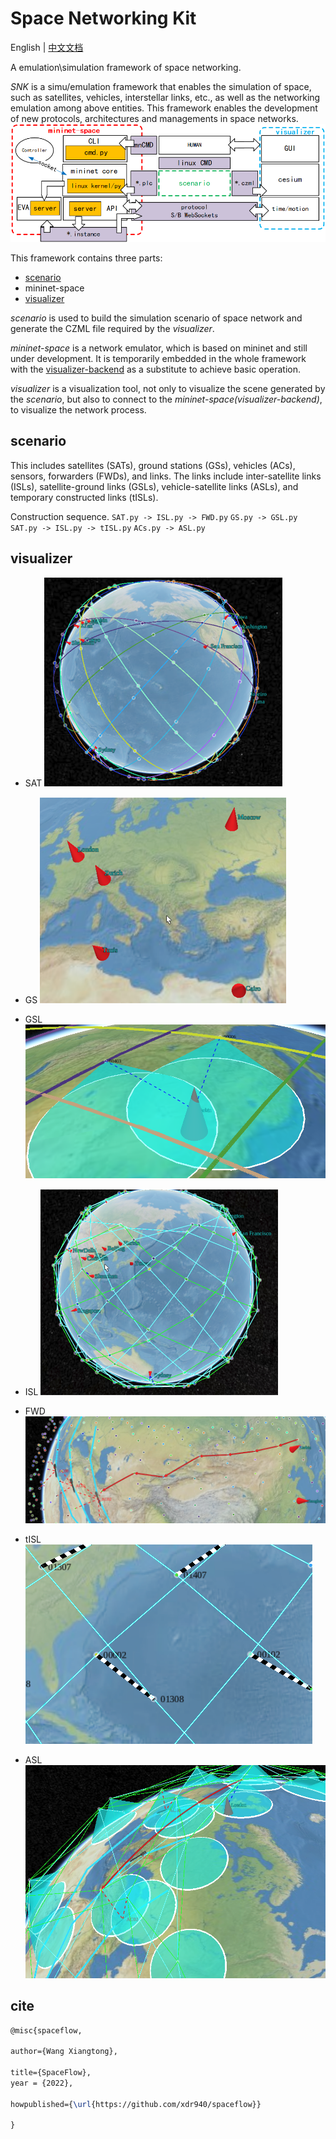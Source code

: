 # Space Networking Kit

English | [中文文档](README_ch.md)

A emulation\simulation framework of space networking.



*SNK* is a simu/emulation framework that enables the simulation of space, such as satellites, vehicles, interstellar links, etc., as well as the networking emulation among above entities. This framework enables the development of new protocols, architectures and managements in space networks.
![](./fig/framework.png)



This framework contains three parts:
- [scenario](https://github.com/xdr940/scenario)
- mininet-space 
- [visualizer](https://github.com/xdr940/visualizer)


*scenario* is used to build the simulation scenario of space network and generate the CZML file required by the *visualizer*.

*mininet-space*  is a network emulator, which is based on mininet and still under development. It is temporarily embedded in the whole framework with the [visualizer-backend](https://github.com/xdr940/visualizer-backend) as a substitute to achieve basic operation.

*visualizer* is a visualization tool, not only to visualize the scene generated by the *scenario*, but also to connect to the *mininet-space(visualizer-backend)*, to visualize the network process.

## scenario

This includes satellites (SATs), ground stations (GSs), vehicles (ACs), sensors, forwarders (FWDs), and links.
The links include inter-satellite links (ISLs), satellite-ground links (GSLs), vehicle-satellite links (ASLs), and temporary constructed links (tISLs).

Construction sequence.
    `SAT.py -> ISL.py -> FWD.py`
    `GS.py -> GSL.py`
    `SAT.py -> ISL.py -> tISL.py`
    `ACs.py -> ASL.py`


## visualizer

- SAT
![](./fig/SAT.png)

- GS
![](./fig/GS.png)
- GSL
![](./fig/GSL.png)
- ISL
![](./fig/ISL.png)

- FWD
![](./fig/FWD.png)

- tISL
![](./fig/tISL.png)

- ASL
![](./fig/ASL.png)



## cite
```tex
@misc{spaceflow,

author={Wang Xiangtong},

title={SpaceFlow},
year = {2022},

howpublished={\url{https://github.com/xdr940/spaceflow}}

}


```